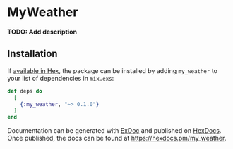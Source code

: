 # MyWeather

**TODO: Add description**

## Installation

If [available in Hex](https://hex.pm/docs/publish), the package can be installed
by adding `my_weather` to your list of dependencies in `mix.exs`:

```elixir
def deps do
  [
    {:my_weather, "~> 0.1.0"}
  ]
end
```

Documentation can be generated with [ExDoc](https://github.com/elixir-lang/ex_doc)
and published on [HexDocs](https://hexdocs.pm). Once published, the docs can
be found at <https://hexdocs.pm/my_weather>.


